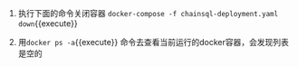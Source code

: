 
1. 执行下面的命令关闭容器 `docker-compose -f chainsql-deployment.yaml down`{{execute}} 

2. 用`docker ps -a`{{execute}} 命令去查看当前运行的docker容器，会发现列表是空的